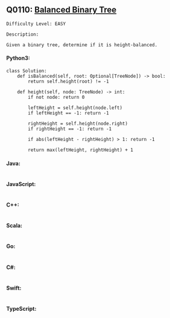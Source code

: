 ## Q0110: [Balanced Binary Tree](https://leetcode.com/problems/balanced-binary-tree/)

```
Difficulty Level: EASY
```

```
Description:

Given a binary tree, determine if it is height-balanced.
```

#### Python3:

```
class Solution:
    def isBalanced(self, root: Optional[TreeNode]) -> bool:
        return self.height(root) != -1
    
    def height(self, node: TreeNode) -> int:
        if not node: return 0

        leftHeight = self.height(node.left)
        if leftHeight == -1: return -1

        rightHeight = self.height(node.right)
        if rightHeight == -1: return -1

        if abs(leftHeight - rightHeight) > 1: return -1

        return max(leftHeight, rightHeight) + 1
```

#### Java:

```

```

#### JavaScript:

```

```

#### C++:

```

```

#### Scala:

```

```

#### Go:

```

```

#### C#:

```

```

#### Swift:

```

```

#### TypeScript:

```

```